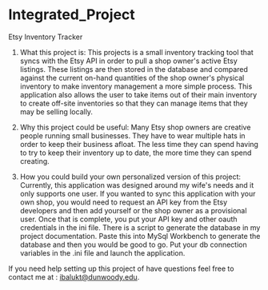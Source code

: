 # Integrated_Project
Etsy Inventory Tracker

 1. What this project is:
  This projects is a small inventory tracking tool that syncs with the Etsy API in order to pull a shop owner's active Etsy listings. These listings are then stored in the database and compared against the current on-hand quantities of the shop owner's physical inventory to make inventory management a more simple process. This application also allows the user to take items out of their main inventory to create off-site inventories so that they can manage items that they may be selling locally.
  
2. Why this project could be useful:
  Many Etsy shop owners are creative people running small businesses. They have to wear multiple hats in order to keep their business afloat. The less time they can spend having to try to keep their inventory up to date, the more time they can spend creating.

3. How you could build your own personalized version of this project:
  Currently, this application was designed around my wife's needs and it only supports one user. If you wanted to sync this application with your own shop, you would need to request an API key from the Etsy developers and then add yourself or the shop owner as a provisional user. Once that is complete, you put your API key and other oauth credentials in the ini file. There is a script to generate the database in my project documentation. Paste this into MySql Workbench to generate the database and then you would be good to go. Put your db connection variables in the .ini file and launch the application.
  
If you need help setting up this project of have questions feel free to contact me at : ibalukt@dunwoody.edu.
